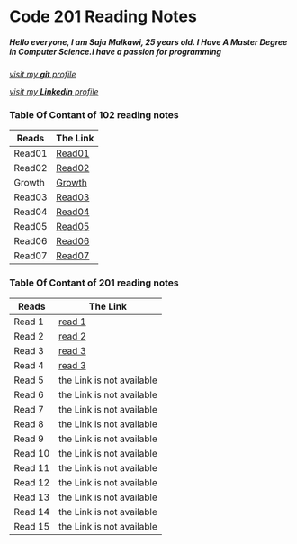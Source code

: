 
# Code 201 Reading Notes

##### Hello everyone, I am Saja Malkawi, 25 years old. I Have A Master Degree in Computer Science.I have a passion for programming

[*visit my **git** profile*](https://github.com/saja123321)

[*visit my **Linkedin** profile*](https://www.linkedin.com/in/sajamalkawi1995/)


### Table Of Contant of **102** reading notes


|       Reads    |   The Link                                                           |
|----------------|----------------------------------------------------------------------|
|       Read01   |[Read01](https://saja123321.github.io/reading-notes/Read01)           |
|       Read02   |[Read02](https://saja123321.github.io/reading-notes/read02)           |
|       Growth   |[Growth](https://saja123321.github.io/reading-notes/growthMindset)    |
|       Read03   |[Read03](https://saja123321.github.io/reading-notes/read03)           |
|       Read04   |[Read04](https://saja123321.github.io/reading-notes/read04)           |
|       Read05   |[Read05](https://saja123321.github.io/reading-notes/read05)           |
|       Read06   |[Read06](https://saja123321.github.io/reading-notes/read06)           |
|       Read07   |[Read07](https://saja123321.github.io/reading-notes/read07)           |



### Table Of Contant of **201** reading notes


|       Reads    |   The Link                                                           |
|----------------|----------------------------------------------------------------------|
|      Read 1    |     [read 1](https://saja123321.github.io/reading-notes/class-01)    |
|      Read 2    |     [read 2](https://saja123321.github.io/reading-notes/class-02)    |
|      Read 3    |     [read 3](https://saja123321.github.io/reading-notes/class-03)    |
|      Read 4    |     [read 3](https://saja123321.github.io/reading-notes/class04)     |
|      Read 5    |            the Link is not available                                 |
|      Read 6    |            the Link is not available                                 |
|      Read 7    |            the Link is not available                                 |
|      Read 8    |            the Link is not available                                 |
|      Read 9    |            the Link is not available                                 |
|      Read 10   |            the Link is not available                                 |
|      Read 11   |            the Link is not available                                  |
|      Read 12   |            the Link is not available                                 |
|      Read 13   |            the Link is not available                                 |
|      Read 14   |            the Link is not available                                 |
|      Read 15   |            the Link is not available                                 |



